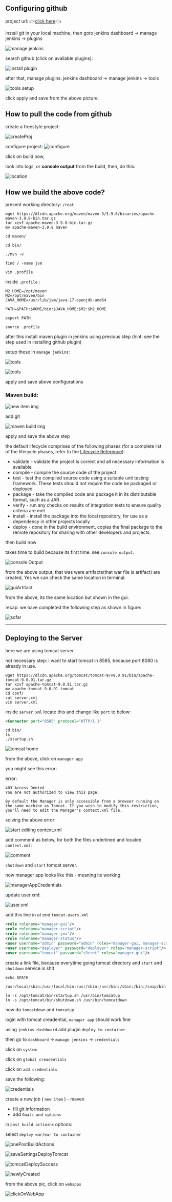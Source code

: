 ## Configuring github

project url: 👉[click here](https://github.com/Sharath44665/hello-world-aws-devops)👈

install git in your local machine, then goto jenkins dashboard -> manage jenkins -> plugins

![manage jenkins](./img/dashboardScreenshot_20240801_172611.png)

search github (click on available plugins):

![install plugin](./img/configureGithubScreenshot_20240801_172826.png)

after that, manage plugins. jenkins dashboard -> manage jenkins -> tools

![tools setup](./img/toolsScreenshot_20240801_173754.png)

click apply and save from the above picture.

## How to pull the code from github

create a freestyle project:

![createProj](./img/onePullCodeFromGitScreenshot_20240802_164200.png)

configure project:
![configure](./img/twoGitCodePullScreenshot_20240802_165436.png)

click on build now, 

look into logs, or **console output** from the build, then, do this:

![location](./img/pullLocationScreenshot_20240802_171011.png)

## How we build the above code?

present working directory: `/root`

``` shell
wget https://dlcdn.apache.org/maven/maven-3/3.9.8/binaries/apache-maven-3.9.8-bin.tar.gz
tar xzvf apache-maven-3.9.8-bin.tar.gz
mv apache-maven-3.9.8 maven

cd maven/

cd bin/

./mvn -v

find / -name jvm

vim .profile 
```
inside `.profile` :

``` shell
M2_HOME=/opt/maven
M2=/opt/maven/bin
JAVA_HOME=/usr/lib/jvm/java-17-openjdk-amd64

PATH=$PATH:$HOME/bin:$JAVA_HOME:$M2:$M2_HOME

export PATH
```

``` shell
source .profile 
```

after this install maven plugin in jenkins using previous step (hint: see the step used in installing github plugin)

setup these in `manage jenkins`:

![tools](./img/toolsJDKScreenshot_20240802_181114.png)

![tools](./img/toolsMavenScreenshot_20240802_181246.png)

apply and save above configurations

### Maven build:

![new item img](./img/mavenBuildScreenshot_20240802_182424.png)

add git

![maven build img](./img/mavenBuildTwoScreenshot_20240802_182942.png)

apply and save the above step

the default lifecycle comprises of the following phases (for a complete list of the lifecycle phases, refer to the [Lifecycle Reference](https://maven.apache.org/guides/introduction/introduction-to-the-lifecycle.html#Lifecycle_Reference)):

- validate - validate the project is correct and all necessary information is available
- compile - compile the source code of the project
- test - test the compiled source code using a suitable unit testing framework. These tests should not require the code be packaged or deployed
- package - take the compiled code and package it in its distributable format, such as a JAR.
- verify - run any checks on results of integration tests to ensure quality criteria are met
- install - install the package into the local repository, for use as a dependency in other projects locally
- deploy - done in the build environment, copies the final package to the remote repository for sharing with other developers and projects.


then build now

takes time to build because its first time. see `console output`.

![console Output](./img/consoleOpScreenshot_20240802_185232.png)

from the above output, that was were artifacts(that war file is artifact) are created, Yes we can check the same location in terminal.

![guiArtifact](./img/guiArtifactLocationScreenshot_20240802_185831.png)

from the above, its the same location but shown in the gui.

recap: we have completed the following step as shown in figure:

![sofar](./img/sofarScreenshot_20240802_190257.png)

---

## Deploying to the Server

here we are using tomcat server

not necessary step: i want to start tomcat in 8585, because port 8080 is already in use.
``` shell
wget https://dlcdn.apache.org/tomcat/tomcat-9/v9.0.91/bin/apache-tomcat-9.0.91.tar.gz
tar xzvf apache-tomcat-9.0.91.tar.gz 
mv apache-tomcat-9.0.91 tomcat
cd conf/
cat server.xml 
vim server.xml 
```

inside `server.xml` locate this and change like `port` to below:
``` xml
<Connector port="8585" protocol="HTTP/1.1"
```

``` shell
cd bin/
ls
./startup.sh 
```
![tomcat home](./img/tomcatServerStartScreenshot_20240802_193046.png)

from the above, click on `manager app`

you might see this error:

error:

```
403 Access Denied
You are not authorized to view this page.

By default the Manager is only accessible from a browser running on the same machine as Tomcat. If you wish to modify this restriction, you'll need to edit the Manager's context.xml file.
```

solving the above error:

![start editing context.xml](./img/startEditScreenshot_20240802_193915.png)

add comment as below, for both the files underlined and located `context.xml`:

![comment](./img/commentScreenshot_20240802_194522.png)

`shutdown` and `start` tomcat server.

now manager app looks like this - meaning its working

![managerAppCredentials](./img/managerAppCredentialsScreenshot_20240802_195318.png)

update user.xml:

![user.xml](./img/confDirScreenshot_20240802_195853.png)

add this line in at end `tomcat-users.xml`
``` xml
<role rolename="manager-gui"/>
<role rolename="manager-script"/>
<role rolename="manager-jmx"/>
<role rolename="manager-status"/>
<user username="admin" password="admin" roles="manager-gui, manager-script, manager-jmx, manager-status"/>
<user username="deployer" password="deployer" roles="manager-script"/>
<user username="tomcat" password="s3cret" roles="manager-gui"/>
```

create a link file, because everytime going tomcat directory and `start` and `shutdown` service is sh!t

``` shell
echo $PATH
```

```
/usr/local/sbin:/usr/local/bin:/usr/sbin:/usr/bin:/sbin:/bin:/snap/bin
```

``` shell
ln -s /opt/tomcat/bin/startup.sh /usr/bin/tomcatup
ln -s /opt/tomcat/bin/shutdown.sh /usr/bin/tomcatdown
```

now do `tomcatdown` and `tomcatup`

login with tomcat creadential, `manager app` should work fine

using `jenkins dashboard` add plugin `deploy to container`

then go to `dashboard`  -> `manage jenkins` -> `credentials`

click on `system`

click on `global creadentials`

click on `add credentials`

save the following:

![credentials](./img/credentialsScreenshot_20240802_204815.png)

create a new job ( `new item` ) - maven

- fill git information
- add `Goals and options`

in `post build actioins` options:

select `deploy war/ear to container`

![onePostBuildActions](./img/onePostBuildActionsScreenshot_20240802_210407.png)

![saveSettingsDeployTomcat](./img/saveSettingsDeployTomcatScreenshot_20240802_210813.png)

![tomcatDeploySuccess](./img/tomcatDeploySuccessScreenshot_20240802_211347.png)

![newlyCreated](./img/newlyCreatedScreenshot_20240802_211702.png)

from the above pic, click on `webapps`

![clickOnWebApp](./img/clickOnWebAppsScreenshot_20240802_211933.png)













